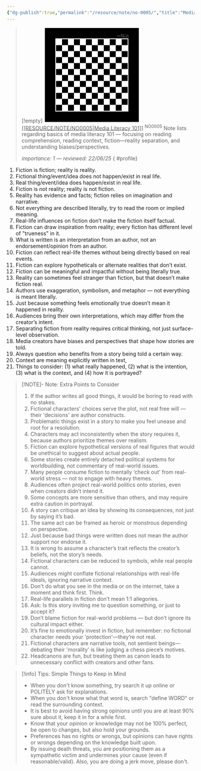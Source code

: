 ```yaml
---
{"dg-publish":true,"permalink":"/resource/note/no-0005/","title":"Media Literacy 101","tags":["-note","-meta"]}
---
```


>[!empty]
> ![RESOURCE/ASSET/OTHER/PlaceholderIcon.png|icon](/img/user/RESOURCE/ASSET/OTHER/PlaceholderIcon.png) <u class="title">[[RESOURCE/NOTE/NO0005\|Media Literacy 101]]</u> <sup class="title">NO0005</sup> <b class="title"> </b>
> Note lists regarding basics of media literacy 101 — focusing on reading comprehension, reading context, fiction—reality separation, and understanding biases/perspectives.
> 
> <i class="small">importance: 1 — reviewed: 22/06/25</i>
{ #profile}


1. Fiction is fiction; reality is reality.
2. Fictional thing/event/idea does not happen/exist in real life.
3. Real thing/event/idea does happen/exist in real life.
4. Fiction is not reality; reality is not fiction.
5. Reality has evidence and facts; fiction relies on imagination and narrative.
6. Not everything are described literally, try to read the room or implied meaning.
7. Real-life influences on fiction don’t make the fiction itself factual.
8. Fiction can draw inspiration from reality; every fiction has different level of "trueness" in it.
9. What is written is an interpretation from an author, not an endorsement/opinion from an author.
10. Fiction can reflect real-life themes without being directly based on real events.
11. Fiction can explore hypotheticals or alternate realities that don’t exist.
12. Fiction can be meaningful and impactful without being literally true.
13. Reality can sometimes feel stranger than fiction, but that doesn’t make fiction real.
14. Authors use exaggeration, symbolism, and metaphor — not everything is meant literally.
15. Just because something feels emotionally true doesn’t mean it happened in reality.
16. Audiences bring their own interpretations, which may differ from the creator’s intent.
17. Separating fiction from reality requires critical thinking, not just surface-level observation.
18. Media creators have biases and perspectives that shape how stories are told.
19. Always question who benefits from a story being told a certain way.
20. Context are meaning explicitly written in text, 
21. Things to consider: (1) what really happened, (2) what is the intention, (3) what is the context, and (4) how it is portrayed?

> [!NOTE]- Note: Extra Points to Consider
> 1. If the author writes all good things, it would be boring to read with no stakes.
> 2. Fictional characters' choices serve the plot, not real free will — their 'decisions' are author constructs.
> 3. Problematic things exist in a story to make you feel unease and root for a resolution.
> 4. Characters may act inconsistently when the story requires it, because authors prioritize themes over realism.
> 5. Fiction can explore hypothetical versions of real figures that would be unethical to suggest about actual people.
> 6. Some stories create entirely detached political systems for worldbuilding, not commentary of real-world issues.
> 7. Many people consume fiction to mentally ‘check out’ from real-world stress — not to engage with heavy themes.
> 8. Audiences often project real-world politics onto stories, even when creators didn’t intend it.
> 9. Some concepts are more sensitive than others, and may require extra caution in portrayal.
> 10. A story can critique an idea by showing its consequences, not just by saying it’s bad.
> 11. The same act can be framed as heroic or monstrous depending on perspective.
> 12. Just because bad things were written does not mean the author support nor endorse it.
> 13. It is wrong to assume a character’s trait reflects the creator’s beliefs, not the story’s needs.
> 14. Fictional characters can be reduced to symbols, while real people cannot.
> 15. Audiences might conflate fictional relationships with real-life ideals, ignoring narrative context.
> 16. Don't do what you see in the media or on the internet, take a moment and think first. Think.
> 17. Real-life parallels in fiction don’t mean 1:1 allegories.
> 18. Ask: Is this story inviting me to question something, or just to accept it?
> 19. Don’t blame fiction for real-world problems — but don’t ignore its cultural impact either.
> 20. It’s fine to emotionally invest in fiction, but remember: no fictional character needs your 'protection'—they’re not real.
> 21. Fictional characters are narrative tools, not sentient beings—debating their 'morality' is like judging a chess piece’s motives.
> 22. Headcanons are fun, but treating them as canon leads to unnecessary conflict with creators and other fans.

>[!info] Tips: Simple Things to Keep in Mind
>- When you don't know something, try search it up online or POLITELY ask for explanations.
>- When you don't know what that word is, search "define WORD" or read the surrounding context.
>- It is best to avoid having strong opinions until you are at least 90% sure about it, keep it in for a while first.
>- Know that your opinion or knowledge may not be 100% perfect, be open to changes, but also hold your grounds.
>- Preferences has no rights or wrongs, but opinions can have rights or wrongs depending on the knowledge built upon.
>- By issuing death threats, you are positioning them as a sympathetic victim and undermines your cause (even if reasonable/valid). Also, you are doing a jerk move, please don't.
